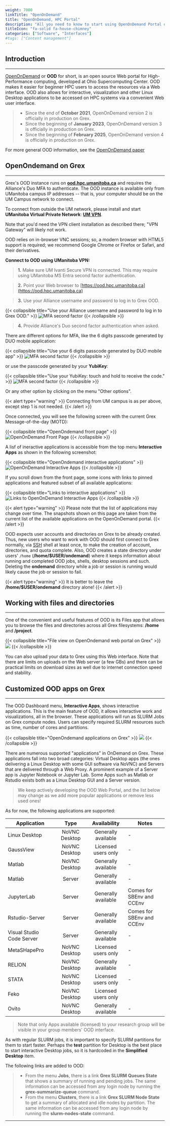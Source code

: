 ```yaml
---
weight: 7000
linkTitle: "OpenOnDemand"
title: "OpenOnDemand, HPC Portal"
description: "All you need to know to start using OpenOnDemand Portal on Grex."
titleIcon: "fa-solid fa-house-chimney"
categories: ["Software", "Interfaces"]
#tags: ["Content management"]
---
```


## Introduction
---

[OpenOnDemand](https://openondemand.org/ "OpenOnDemand") or __OOD__ for short, is an open source Web portal for High-Performance computing, developed at Ohio Supercomputing Center. OOD makes it easier for beginner HPC users to access the resources via a Web interface. OOD also allows for interactive, visualization and other Linux Desktop applications to be accessed on HPC systems via a convenient Web user interface.

> * Since the end of __October 2021__, OpenOnDemand version 2 is officially in production on Grex.
> * Since the beginning of __January 2023__, OpenOnDemand version 3 is officially in production on Grex.
> * Since the beginning of __February 2025__, OpenOnDemand version 4 is officially in production on Grex.

For more general OOD information, see the [OpenOnDemand paper](https://joss.theoj.org/papers/10.21105/joss.00622 "OpenOnDemand Paper")

## OpenOndemand on Grex 
---

Grex's OOD instance runs on [**ood.hpc.umanitoba.ca**](https://ood.hpc.umanitoba.ca "Grex OOD") and requires the Alliance's Duo MFA to authenticate. The OOD instance is available only from UManitoba campus IP addresses -- that is, your computer should be on the UM Campus network to connect. 

To connect from outside the UM network, please install and start __UManitoba Virtual Private Network__: [__UM VPN__](https://umanitoba.ca/information-services-technology/my-security/vpn-support "UofM VPN"). 

Note that you'd need the VPN client installation as described there; "VPN Gateway" will likely not work.

OOD relies on in-browser VNC sessions; so, a modern browser with HTML5 support is required; we recommend Google Chrome or Firefox or Safari, and their derivatives.

**Connect to OOD using UManitoba VPN:**

>__1.__ Make sure UM Ivanti Secure VPN is connected. This may require using UManitoba MS Entra second factor authentication.

>__2.__ Point your Web browser to [https://ood.hpc.umanitoba.ca](https://ood.hpc.umanitoba.ca)

>__3.__ Use your Alliance username and password to log in to Grex OOD.

{{< collapsible title="Use your Alliance username and password to log in to Grex OOD." >}}
![MFA second factor](/globus/grex-keycloak.png)
{{< /collapsible >}}

>__4.__ Provide Alliance's Duo second factor authentication when asked.

There are different options for MFA, like the 6 digits passcode generated by DUO mobile application:
 
{{< collapsible title="Use your 6 digits passcode generated by DUO mobile app" >}}
![MFA second factor](/mfa/mfa-duo-passcode.png)
{{< /collapsible >}}

or use the passcode generated by your __YubiKey__:

{{< collapsible title="Use your YubiKey: touch and hold to receive the code." >}}
![MFA second factor](/mfa/mfa-ubikey-passcode.png)
{{< /collapsible >}}

Or any other option by clicking on the menu "Other options".

{{< alert type="warning" >}}
Connecting from UM campus is as per above, except step 1 is not needed.
{{< /alert >}}

Once connected, you will see the following screen with the current Grex Message-of-the-day (MOTD):

{{< collapsible title="OpenOndemand front page" >}}
![OpenOnDemand Front Page](/ood/frontpage.png)
{{< /collapsible >}}

A lisf of ineractive applications is accessible from the top menu __Interactive Apps__ as shown in the following screenshot:

{{< collapsible title="OpenOndemand interactive applications" >}}
![OpenOnDemand Interactive Apps](/ood/interactive-apps0.png)
{{< /collapsible >}}

If you scroll down from the front page, some icons with links to pinned applications and featured subset of all available applications:

{{< collapsible title="Links to interactive applications" >}}
![Links to OpenOnDemand Interactive Apps](/ood/interactive-apps1.png)
{{< /collapsible >}}

{{< alert type="warning" >}}
Please note that the list of applications may change over time. The snapshots shown on this page are taken from the current list of the available applications on the OpenOnDemand portal.
{{< /alert >}}

OOD expects user accounts and directories on Grex to be already created. Thus, new users who want to work with OOD should first connect to Grex normally, via [SSH](connecting/ssh) shell at least once, to make the creation of account, directories, and quota complete. Also, OOD creates a state directory under users' ``/home`` (__/home/$USER/ondemand__) where it keeps information about running and completed OOD jobs, shells, desktop sessions and such. Deleting the __ondemand__ directory while a job or session is running would likely cause the job or session to fail.

{{< alert type="warning" >}}
It is better to leave the __/home/$USER/ondemand__ directory alone!
{{< /alert >}}

## Working with files and directories
---

One of the convenient and useful features of OOD is its Files app that allows you to browse the files and directories
across all Grex filesystems: __/home__ and __/project__. 

{{< collapsible title="File view on OpenOndemand web portal on Grex" >}}
![](/ood/files.png)
{{< /collapsible >}}

You can also upload your data to Grex using this Web interface. Note that there are limits on uploads on the Web server (a few GBs) and there can be practical limits on download sizes as well due to internet connection speed and stability.

## Customized OOD apps on Grex
---

The OOD Dashboard menu, __Interactive Apps__, shows interactive applications. This is the main feature of OOD, it allows interactive work and visualizations, all in the browser. These applications will run as SLURM Jobs on Grex compute nodes. Users can specify required SLURM resources such as time, number of cores and partitions.

{{< collapsible title="OpenOndemand applications on Grex" >}}
![](/ood/applications.png)
{{< /collapsible >}}

There are numerous supported "applications" in OnDemand on Grex. These applications fall into two broad categories: Virtual Desktop apps (the ones delivering a Linux Desktop with some GUI software via NoVNC) and Servers that are delivered through a Web Proxy. A prominent example of a Server app is Jupyter Notebook or Jupyter Lab. Some Apps such as Matlab or Rstudio exists both as a Linux Desktop GUI and a Server version.

>We keep actively developing the OOD Web Portal, and the list below may change as we add more popular applications or remove less used ones!

As for now, the following applications are supported:

| Application | Type | Availability | Notes|
|-----| :-----------:|:-----------:|-----------|
| Linux Desktop | NoVNC Desktop | Generally available | - |
| GaussView  | NoVNC Desktop | Licensed users only | - |
| Matlab |  NoVNC Desktop | Generally available | - | 
| Matlab | Server  | Generally available | - |
| JupyterLab | Server | Generally available | Comes for SBEnv and CCEnv | - | 
| Rstudio-Server| Server | Generally available |  Comes for SBEnv and CCEnv | - |
| Visual Studio Code Server| Server | Generally available | - |
| MetaSHapePro | NoVNC Desktop | Licensed users only | - |
| RELION | NoVNC Desktop | Generally available | - |
| STATA | NoVNC Desktop | Licensed users only | - |
| Feko | NoVNC Desktop | Licensed users only | | - | 
| Ovito | NoVNC Desktop | Generally available | - | 

> Note that only Apps available (licensed) to your research group will be visible in your group members' OOD interface.

As with regular SLURM jobs, it is important to specify SLURM partitions for them to start faster. Perhaps the __test__ partition for Desktop is the best place to start interactive Desktop jobs, so it is hardcoded in the __Simplified Desktop__ item.

The following links are added to OOD:

> - From the menu __Jobs__, there is a link __Grex SLURM Queues State__ that shows a summary of running and pending jobs. The same information can be accessed from any login node by running the __grex-summarize-queue__ command.
> - From the menu __Clusters__, there is a link __Grex SLURM Node State__ to get a summary of allocated and idle nodes by partition. The same information can be accessed from any login node by running the __slurm-nodes-state__ command.
 
---

<!-- {{< treeview display="tree" />}} -->

<!-- Changes and update:

* Last reviewed on: Apr 29, 2024. 
-->

